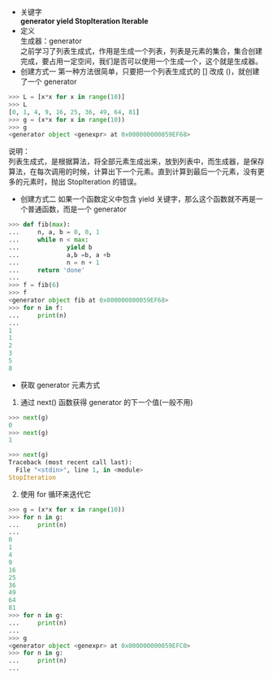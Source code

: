- 关键字  
**generator yield StopIteration Iterable**
- 定义  
生成器：generator  
之前学习了列表生成式，作用是生成一个列表，列表是元素的集合，集合创建完成，要占用一定空间，我们是否可以使用一个生成一个，这个就是生成器。
- 创建方式一
第一种方法很简单，只要把一个列表生成式的 [] 改成 ()，就创建了一个 generator  
```python
>>> L = [x*x for x in range(10)]
>>> L
[0, 1, 4, 9, 16, 25, 36, 49, 64, 81]
>>> g = (x*x for x in range(10))
>>> g
<generator object <genexpr> at 0x000000000059EF68>
```
说明：  
列表生成式，是根据算法，将全部元素生成出来，放到列表中，而生成器，是保存算法，在每次调用的时候，计算出下一个元素。直到计算到最后一个元素，没有更多的元素时，抛出 StopIteration 的错误。  
- 创建方式二
如果一个函数定义中包含 yield 关键字，那么这个函数就不再是一个普通函数，而是一个 generator  
```python
>>> def fib(max):
...     n, a, b = 0, 0, 1
...     while n < max:
...             yield b
...             a,b =b, a +b
...             n = n + 1
...     return 'done'
...
>>> f = fib(6)
>>> f
<generator object fib at 0x000000000059EF68>
>>> for n in f:
...     print(n)
...
1
1
2
3
5
8
```
- 获取 generator 元素方式    
 1. 通过 next() 函数获得 generator 的下一个值(一般不用)  
```python
>>> next(g)
0
>>> next(g)
1
```
```python
>>> next(g)
Traceback (most recent call last):
  File "<stdin>", line 1, in <module>
StopIteration
```
 2. 使用 for 循环来迭代它
```python
>>> g = (x*x for x in range(10))
>>> for n in g:
...     print(n)
...
0
1
4
9
16
25
36
49
64
81
>>> for n in g:
...     print(n)
...
>>> g
<generator object <genexpr> at 0x000000000059EFC0>
>>> for n in g:
...     print(n)
...
```
